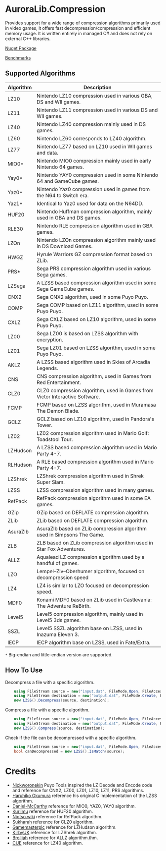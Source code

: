 # AuroraLib.Compression

Provides support for a wide range of compression algorithms primarily used in video games, it offers fast decompression/compression and efficient memory usage.
It is written entirely in managed C# and does not rely on external C++ libraries.

[Nuget Package](https://www.nuget.org/packages/AuroraLib.Compression)

[Benchmarks](https://github.com/Venomalia/AuroraLib.Compression/blob/main/Benchmarks.md)

## Supported Algorithms

| Algorithm      | Description                                                                |
|----------------|----------------------------------------------------------------------------|
| LZ10           | Nintendo LZ10 compression used in various GBA, DS and WII games.           |
| LZ11           | Nintendo LZ11 compression used in various DS and WII games.                |
| LZ40           | Nintendo LZ40 compression mainly used in DS games.                         |
| LZ60           | Nintendo LZ60 corresponds to LZ40 algorithm.                               |
| LZ77           | Nintendo LZ77 based on LZ10 used in WII games and data.                    |
| MIO0*          | Nintendo MIO0 compression mainly used in early Nintendo 64 games.          |
| Yay0*          | Nintendo YAY0 compression used in some Nintendo 64 and GameCube games.     |
| Yaz0*          | Nintendo Yaz0 compression used in games from the N64 to Switch era.        |
| Yaz1*          | Identical to Yaz0 used for data on the N64DD.                              |
| HUF20          | Nintendo Huffman compression algorithm, mainly used in GBA and DS games.   |
| RLE30          | Nintendo RLE compression algorithm used in GBA games.                      |
| LZOn           | Nintendo LZOn compression algorithm mainly used in DS Download Games.      |
| HWGZ           | Hyrule Warriors GZ compression format based on ZLib.                       |
| PRS*           | Sega PRS compression algorithm used in various Sega games.                 |
| LZSega         | A LZSS based compression algorithm used in some Sega GameCube games.       |
| CNX2           | Sega CNX2 algorithm, used in some Puyo Puyo.                               |
| COMP           | Sega COMP based on LZ11 algorithm, used in some Puyo Puyo.                 |
| CXLZ           | Sega CXLZ based on LZ10 algorithm, used in some Puyo Puyo.                 |
| LZ00           | Sega LZ00 is based on LZSS algorithm with encryption.                      |
| LZ01           | Sega LZ01 based on LZSS algorithm, used in some Puyo Puyo.                 |
| AKLZ           | A LZSS based algorithm used in Skies of Arcadia Legends.                   |
| CNS            | CNS compression algorithm, used in Games from Red Entertainment.           |
| CLZ0           | CLZ0 compression algorithm, used in Games from Victor Interactive Software.|
| FCMP           | FCMP based on LZSS algorithm, used in Muramasa The Demon Blade.            |
| GCLZ           | GCLZ based on LZ10 algorithm, used in Pandora's Tower.                     |
| LZ02           | LZ02 compression algorithm used in Mario Golf: Toadstool Tour.             |
| LZHudson       | A LZSS based compression algorithm used in Mario Party 4-7.                |
| RLHudson       | A RLE based compression algorithm used in Mario Party 4-7.                 |
| LZShrek        | LZShrek compression algorithm used in Shrek Super Slam.                    |
| LZSS           | LZSS compression algorithm used in many games.                             |
| RefPack        | RefPack compression algorithm used in some EA games.                       |
| GZip           | GZip based on DEFLATE compression algorithm.                               |
| ZLib           | ZLib based on DEFLATE compression algorithm.                               |
| AsuraZlb       | AsuraZlb based on ZLib compression algorithm used in Simpsons The Game.    |
| ZLB            | ZLB based on ZLib compression algorithm used in Star Fox Adventures.       |
| ALLZ           | Aqualead LZ compression algorithm used by a handful of games.              |
| LZO            | Lempel–Ziv–Oberhumer algorithm, focused on decompression speed             |
| LZ4            | LZ4 is similar to LZO focused on decompression speed.                      |
| MDF0           | Konami MDF0 based on ZLib used in Castlevania: The Adventure ReBirth.      |
| Level5         | Level5 compression algorithm, mainly used in Level5 3ds games.             |
| SSZL           | Level5 SSZL algorithm base on LZSS, used in Inazuma Eleven 3.              |
| IECP           | IECP algorithm base on LZSS, used in Fate/Extra.                           |

 `*` Big-endian and little-endian version are supported.
 
## How To Use

Decompress a file with a specific algorithm.
``` csharp
    using FileStream source = new("input.dat", FileMode.Open, FileAccess.Read, FileShare.Read);
    using FileStream destination = new("output.dat", FileMode.Create, FileAccess.ReadWrite, FileShare.None);
    new LZSS().Decompress(source, destination);
```

Compress a file with a specific algorithm.
``` csharp
    using FileStream source = new("input.dat", FileMode.Open, FileAccess.Read, FileShare.Read);
    using FileStream destination = new("output.dat", FileMode.Create, FileAccess.ReadWrite, FileShare.None);
    new LZSS().Compress(source, destination);
```

Check if the file can be decompressed with a specific algorithm.
``` csharp
    using FileStream source = new("input.dat", FileMode.Open, FileAccess.Read, FileShare.Read);
    bool canDecompressed = new LZSS().IsMatch(source);
```
# Credits

- [Nickworonekin](https://github.com/nickworonekin/puyotools) Puyo Tools inspired the LZ Decode and Encode code and reference for CNX2, LZ00, LZ01, LZ10, LZ11, PRS algorithms.
- [Haruhiko Okumura](https://oku.edu.mie-u.ac.jp/) reference his original C implementation of the LZSS algorithm.
- [Daniel-McCarthy](https://github.com/Daniel-McCarthy/Mr-Peeps-Compressor) reference for MIO0, YAZ0, YAY0 algorithm.
- [Kuriimu](https://github.com/IcySon55/Kuriimu/blob/ebfbf8de50755cc32a7e1ea4aee394628d49d3d2/src/Kontract/Compression/Huffman.cs#L9) reference for HUF20 algorithm.
- [Niotso.wiki](http://wiki.niotso.org/RefPack) reference for RefPack algorithm.
- [Sukharah](https://github.com/sukharah/CLZ-Compression) reference for CLZ0 algorithm.
- [Gamemasterplc](https://github.com/gamemasterplc/mpbintools/blob/master/bindump.c#L240C6-L240C21) reference for LZHudson algorithm.
- [KirbyUK](https://github.com/ShrekBoards/shrek-superslam/blob/master/src/compression.rs#L66) reference for LZShrek algorithm.
- [Brolijah](https://github.com/Brolijah/Aqualead_LZSS) reference for ALLZ algorithm.thm.
- [CUE](https://www.romhacking.net/utilities/826/) reference for LZ40 algorithm.
